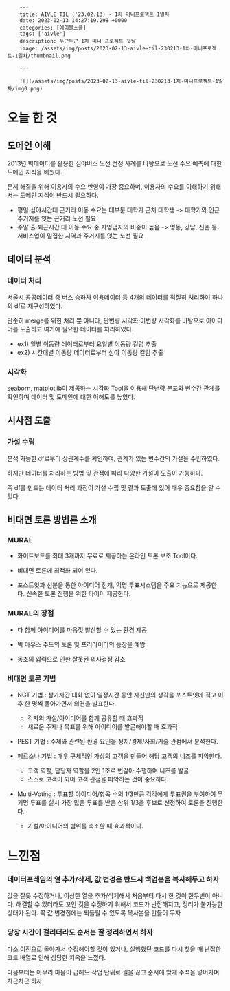 

        ---
        title: AIVLE TIL ('23.02.13) - 1차 미니프로젝트 1일차
        date: 2023-02-13 14:27:19.298 +0000
        categories: [에이블스쿨]
        tags: ['aivle']
        description: 두근두근 1차 미니 프로젝트 첫날
        image: /assets/img/posts/2023-02-13-aivle-til-230213-1차-미니프로젝트-1일차/thumbnail.png
        
        ---

        ![](/assets/img/posts/2023-02-13-aivle-til-230213-1차-미니프로젝트-1일차/img0.png)


# 오늘 한 것

## 도메인 이해

2013년 빅데이터를 활용한 심야버스 노선 선정 사례를 바탕으로 노선 수요 예측에 대한 도메인 지식을 배웠다.

문제 해결을 위해 이용자의 수요 반영이 가장 중요하며, 이용자의 수요를 이해하기 위해서는 도메인 지식이 반드시 필요하다.
- 평일 심야시간대 근거리 이동 수요는 대부분 대학가 근처 대학생
-> 대학가와 인근 주거지를 잇는 근거리 노선 필요
- 주말 출·퇴근시간 대 이동 수요 중 자영업자의 비중이 높음
-> 명동, 강남, 신촌 등 서비스업이 밀집한 지역과 주거지를 잇는 노선 필요

## 데이터 분석

### 데이터 처리

서울시 공공데이터 중 버스 승하차 이용데이터 등 4개의 데이터를 적절히 처리하여 하나의 df로 재구성하였다.

단순히 merge를 위한 처리 뿐 아니라, 단변량 시각화·이변량 시각화를 바탕으로 아이디어를 도출하고 여기에 필요한 데이터를 처리하였다.
- ex1) 일별 이동량 데이터로부터 요일별 이동량 컬럼 추출
- ex2) 시간대별 이동량 데이터로부터 심야 이동량 컬럼 추출

### 시각화

seaborn, matplotlib이 제공하는 시각화 Tool을 이용해 단변량 분포와 변수간 관계를 확인하며 데이터 및 도메인에 대한 이해도를 높였다.

## 시사점 도출

### 가설 수립

분석 가능한 df로부터 상관계수를 확인하여, 관계가 있는 변수간의 가설을 수립하였다.

하지만 데이터를 처리하는 방법 및 관점에 따라 다양한 가설이 도출이 가능하다.

즉 df를 만드는 데이터 처리 과정이 가설 수립 및 결과 도출에 있어 매우 중요함을 알 수 있다.

## 비대면 토론 방법론 소개

### MURAL

- 화이트보드를 최대 3개까지 무료로 제공하는 온라인 토론 보조 Tool이다.

- 비대면 토론에 최적화 되어 있다.

- 포스트잇과 선분을 통한 아이디어 전개, 익명 투표시스템을 주요 기능으로 제공한다. 신속한 토론 진행을 위한 타이머 제공한다.

### MURAL의 장점

- 다 함께 아이디어를 마음껏 발산할 수 있는 환경 제공

- 빅 마우스 주도의 토론 및 프리라이더의 등장을 예방

- 동조의 압력으로 인한 잘못된 의사결정 감소

### 비대면 토론 기법

- NGT 기법 : 참가자간 대화 없이 일정시간 동안 자신만의 생각을 포스트잇에 적고 이후 한 명씩 돌아가면서 의견을 발표한다.
    - 각자의 가설/아이디어를 함께 공유할 때 효과적
    - 새로운 주제나 목표를 위해 아이디어를 발굴해야할 때 효과적

- PEST 기법 : 주제와 관련된 환경 요인을 정치/경제/사회/기술 관점에서 분석한다.

- 페르소나 기법 : 매우 구체적인 가상의 고객을 만들어 해당 고객의 니즈를 파악한다.
    - 고객 역할, 담당자 역할을 2인 1조로 번갈아 수행하며 니즈를 발굴
    - 스스로 고객이 되어 고객 관점을 파악하는 것이 중요하다
    
- Multi-Voting : 투표할 아이디어/항목 수의 1/3만큼 각각에게 투표권을 부여하여 무기명 투표를 실시
가장 많은 투표를 받은 상위 1/3을 후보로 선정하여 토론을 진행한다.
    - 가설/아이디어의 범위를 축소할 때 효과적이다.

# 느낀점

### 데이터프레임의 열 추가/삭제, 값 변경은 반드시 백업본을 복사해두고 하자

값을 잘못 수정하거나, 이상한 열을 추가/삭제해서 처음부터 다시 한 것이 한두번이 아니다.
해결할 수 있더라도 꼬인 것을 수정하기 위해서 코드가 난잡해지고, 정리가 불가능한 상태가 된다.
꼭 값 변경전에는 되돌릴 수 있도록 복사본을 만들어 두자

### 당장 시간이 걸리더라도 순서는 잘 정리하면서 하자

다소 이전으로 돌아가서 수정해야할 것이 있거나, 실행했던 코드를 다시 찾을 때 난잡한 코드 배열로 인해 상당한 지옥을 느꼈다.

다음부터는 아무리 마음이 급해도 작업 단위로 셀을 끊고 순서에 맞게 주석을 넣어가며 차근차근 하자.


        